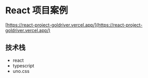 # React 项目案例

[https://react-project-goldriver.vercel.app/](https://react-project-goldriver.vercel.app/)

## 技术栈

* react
* typescript
* uno.css
